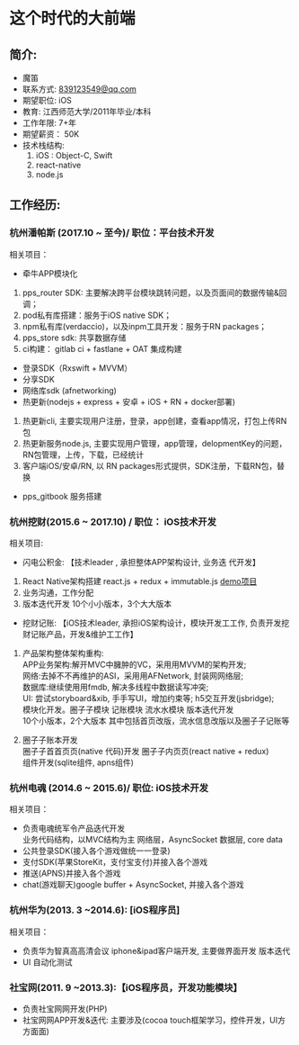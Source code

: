 # 这个时代的大前端

## 简介: 

* 魔笛 
* 联系方式: 839123549@qq.com
* 期望职位: iOS
* 教育: 江西师范大学/2011年毕业/本科
* 工作年限: 7+年
* 期望薪资： 50K
* 技术栈结构: 
  1. iOS : Object-C, Swift
  2. react-native
  3. node.js

## 工作经历: 

### 杭州潘帕斯 (2017.10 ~ 至今)/ 职位：平台技术开发

相关项目：
* 牵牛APP模块化
1. pps_router SDK: 主要解决跨平台模块跳转问题，以及页面间的数据传输&回调；
2. pod私有库搭建：服务于iOS native SDK；
3. npm私有库(verdaccio)，以及inpm工具开发：服务于RN packages；
4. pps_store sdk: 共享数据存储
5. ci构建： gitlab ci + fastlane + OAT 集成构建
* 登录SDK（Rxswift + MVVM）
* 分享SDK
* 网络库sdk (afnetworking)
* 热更新(nodejs + express + 安卓 + iOS + RN + docker部署)
1. 热更新cli, 主要实现用户注册，登录，app创建，查看app情况，打包上传RN 包
2. 热更新服务node.js, 主要实现用户管理，app管理，delopmentKey的问题，RN包管理，上传，下载，已经统计
3. 客户端iOS/安卓/RN, 以 RN packages形式提供，SDK注册，下载RN包，替换
* pps_gitbook 服务搭建

### 杭州挖财(2015.6 ~ 2017.10) / 职位： iOS技术开发

相关项目:

*  闪电公积金: 【技术leader , 承担整体APP架构设计, 业务迭 代开发】
  
1. React Native架构搭建 react.js + redux + immutable.js [demo项目]((https://github.com/jeremyzj/rnstarter))   
2. 业务沟通，工作分配
3. 版本迭代开发 10个⼩小版本，3个⼤大版本

*  挖财记账: 【iOS技术leader, 承担iOS架构设计，模块开发⼯工作, 负责开发挖财记账产品，开发&维护⼯工作】

1. 产品架构整体架构重构:  
APP业务架构:解开MVC中臃肿的VC，采⽤用MVVM的架构开发;   
网络:去掉不不再维护的ASI，采⽤用AFNetwork, 封装⽹网络层;   
数据库:继续使⽤用fmdb, 解决多线程中数据读写冲突;  
UI: 尝试storyboard&xib, ⼿手写UI，增加约束等; h5交互开发(jsbridge);  
模块化开发。圈⼦子模块 记账模块 流⽔水模块 版本迭代开发  
10个⼩版本，2个大版本 其中包括首页改版，流⽔信息改版以及圈⼦子记账等    

2. 圈⼦子账本开发  
圈⼦子⾸首⻚页(native 代码)开发 圈⼦子内⻚页(react native + redux)  
组件开发(sqlite组件, apns组件)

### 杭州电魂 (2014.6 ~ 2015.6)/ 职位: iOS技术开发

相关项目：

* 负责电魂统军令产品迭代开发   
  业务代码结构，以MVC结构为主 
  网络层，AsyncSocket 数据层, core data 
* 公共登录SDK(接⼊各个游戏做统⼀一登录) 
* 支付SDK(苹果StoreKit，⽀付宝支付)并接⼊各个游戏 
* 推送(APNS)并接入各个游戏
* chat(游戏聊天)google buffer + AsyncSocket, 并接入各个游戏

### 杭州华为(2013. 3 ~2014.6): [iOS程序员]

相关项目：

* 负责华为智真⾼高清会议 iphone&ipad客户端开发, 主要做界⾯开发 版本迭代
* UI ⾃动化测试

### 社宝网(2011. 9 ~2013.3):【iOS程序员，开发功能模块】
* 负责社宝⽹网开发(PHP) 
* 社宝⽹网APP开发&迭代: 主要涉及(cocoa touch框架学习，控件开发，UI⽅方⾯面)




